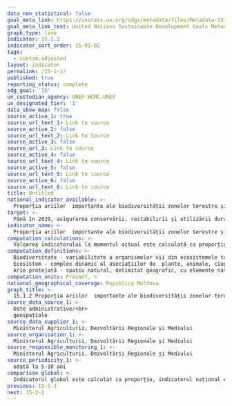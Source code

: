 ```yaml
---
data_non_statistical: false
goal_meta_link: https://unstats.un.org/sdgs/metadata/files/Metadata-15-01-02.pdf
goal_meta_link_text: United Nations Sustainable Development Goals Metadata (pdf 456kB)
graph_type: line
indicator: 15.1.2
indicator_sort_order: 15-01-02
tags:
  - custom.adjusted
layout: indicator
permalink: /15-1-2/
published: true
reporting_status: complete
sdg_goal: '15'
un_custodian_agency: UNEP-WCMC,UNEP
un_designated_tier: '1'
data_show_map: false
source_active_1: true
source_url_text_1: Link to source
source_active_2: false
source_url_text_2: Link to Source
source_active_3: false
source_url_3: Link to source
source_active_4: false
source_url_text_4: Link to source
source_active_5: false
source_url_text_5: Link to source
source_active_6: false
source_url_text_6: Link to source
title: Untitled
national_indicator_available: >-
  Proporția ariilor  importante ale biodiversității zonelor terestre și de apă dulce protejate, divizate pe tipuri de ecosisteme
target: >-
  Până în 2020, asigurarea conservării, restabilirii și utilizării durabile a ecosistemelor  de apă dulce terestre și interioare și a serviciilor acestora, în special păduri, zone umede, munți și terenuri aride, în conformitate cu obligațiile prevăzute de acordurile internaționale
indicator_name: >-
  Proporția ariilor  importante ale biodiversității zonelor terestre și de apă dulce protejate, divizate pe tipuri de ecosisteme
computation_calculations: >-
  Valoarea indicatorului la momentul actual este calculată ca proporție a zonelor cheie de biodiversitate recunoscute în prezent și acoperite de ariile protejate. Calculul se bazează pe date privind anul creării zonei protejate înregistrate în baza de date mondială privind ariile protejate
computation_definitions: >-
  Biodiversitate - variabilitate a organismelor vii din ecosistemele terestre și marine, din alte ecosisteme acvatice și complexe ecologice ale căror componente sunt; noțiunea cuprinde diversitatea intraspecifică și interspecifică, diversitatea ecosistemelor;<br> 
  Ecosistem - complex dinamic al asociațiilor de  plante, animale, ciuperci și microorganisme, precum și totalitatea factorilor abiotici ai mediului, a căror interacțiune constituie o unitate funcțională integrală;<br> 
  Arie protejată - spațiu natural, delimitat geografic, cu elemente naturale reprezentative și rare, desemnat și reglementat  în scopul conservării și protecției  tuturor factorilor de mediu din limitele lui (Legea nr. 1538 din  25.02.1998, privind fondul ariilor naturale protejate de stat);
computation_units: Procent, %
national_geographical_coverage: Republica Moldova
graph_title: >-
  15.1.2 Proporția ariilor  importante ale biodiversității zonelor terestre și de apă dulce protejate, divizate pe tipuri de ecosisteme
source_data_source_1: >-
  Date administrative/<br> 
  geospațiale
source_data_supplier_1: >-
  Ministerul Agriculturii, Dezvoltării Regionale și Mediului
source_organisation_1: >-
  Ministerul Agriculturii, Dezvoltării Regionale și Mediului
source_responsible_monitoring_1: >-
  Ministerul Agriculturii, Dezvoltării Regionale și Mediului
source_periodicity_1: >-
  odată la 5-10 ani
comparison_global: >-
  Indicatorul global este calculat ca proporție, indicatorul național este calculat ca suprafață exprimată în hectare
previous: 15-1-1
next: 15-2-1
---
```

